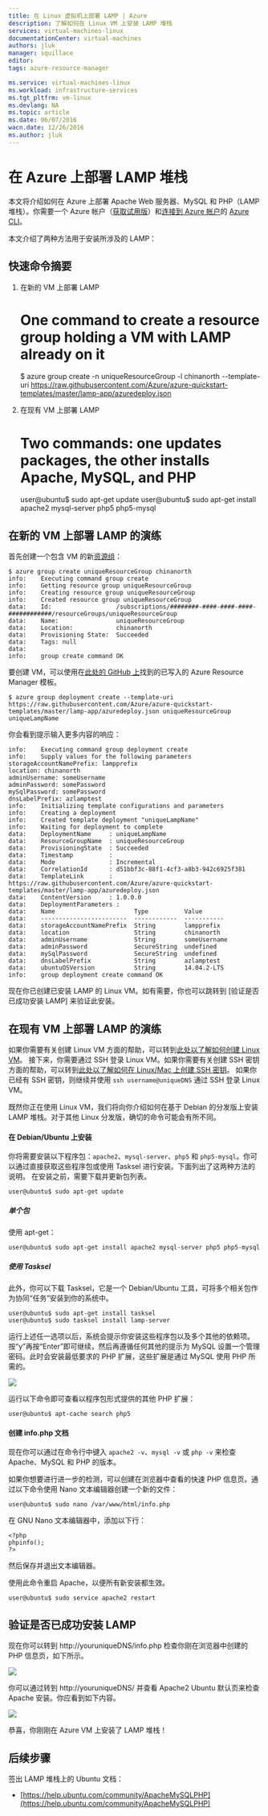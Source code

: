 ```yaml
---
title: 在 Linux 虚拟机上部署 LAMP | Azure
description: 了解如何在 Linux VM 上安装 LAMP 堆栈
services: virtual-machines-linux
documentationCenter: virtual-machines
authors: jluk
manager: squillace
editor: 
tags: azure-resource-manager

ms.service: virtual-machines-linux
ms.workload: infrastructure-services
ms.tgt_pltfrm: vm-linux
ms.devlang: NA
ms.topic: article
ms.date: 06/07/2016
wacn.date: 12/26/2016
ms.author: jluk
---
```


# 在 Azure 上部署 LAMP 堆栈
本文将介绍如何在 Azure 上部署 Apache Web 服务器、MySQL 和 PHP（LAMP 堆栈）。你需要一个 Azure 帐户（[获取试用版](https://www.azure.cn/pricing/1rmb-trial/)）和[连接到 Azure 帐户](../xplat-cli-connect.md)的 [Azure CLI](../xplat-cli-install.md)。

本文介绍了两种方法用于安装所涉及的 LAMP：

## 快速命令摘要

1) 在新的 VM 上部署 LAMP

    # One command to create a resource group holding a VM with LAMP already on it
    $ azure group create -n uniqueResourceGroup -l chinanorth --template-uri https://raw.githubusercontent.com/Azure/azure-quickstart-templates/master/lamp-app/azuredeploy.json

2) 在现有 VM 上部署 LAMP

    # Two commands: one updates packages, the other installs Apache, MySQL, and PHP
    user@ubuntu$ sudo apt-get update
    user@ubuntu$ sudo apt-get install apache2 mysql-server php5 php5-mysql

## 在新的 VM 上部署 LAMP 的演练

首先创建一个包含 VM 的新[资源组](../azure-resource-manager/resource-group-overview.md)：

    $ azure group create uniqueResourceGroup chinanorth
    info:    Executing command group create
    info:    Getting resource group uniqueResourceGroup
    info:    Creating resource group uniqueResourceGroup
    info:    Created resource group uniqueResourceGroup
    data:    Id:                  /subscriptions/########-####-####-####-############/resourceGroups/uniqueResourceGroup
    data:    Name:                uniqueResourceGroup
    data:    Location:            chinanorth
    data:    Provisioning State:  Succeeded
    data:    Tags: null
    data:
    info:    group create command OK

要创建 VM，可以使用在[此处的 GitHub 上](https://github.com/Azure/azure-quickstart-templates/tree/master/lamp-app)找到的已写入的 Azure Resource Manager 模板。

    $ azure group deployment create --template-uri https://raw.githubusercontent.com/Azure/azure-quickstart-templates/master/lamp-app/azuredeploy.json uniqueResourceGroup uniqueLampName

你会看到提示输入更多内容的响应：

    info:    Executing command group deployment create
    info:    Supply values for the following parameters
    storageAccountNamePrefix: lampprefix
    location: chinanorth
    adminUsername: someUsername
    adminPassword: somePassword
    mySqlPassword: somePassword
    dnsLabelPrefix: azlamptest
    info:    Initializing template configurations and parameters
    info:    Creating a deployment
    info:    Created template deployment "uniqueLampName"
    info:    Waiting for deployment to complete
    data:    DeploymentName     : uniqueLampName
    data:    ResourceGroupName  : uniqueResourceGroup
    data:    ProvisioningState  : Succeeded
    data:    Timestamp          :
    data:    Mode               : Incremental
    data:    CorrelationId      : d51bbf3c-88f1-4cf3-a8b3-942c6925f381
    data:    TemplateLink       : https://raw.githubusercontent.com/Azure/azure-quickstart-templates/master/lamp-app/azuredeploy.json
    data:    ContentVersion     : 1.0.0.0
    data:    DeploymentParameters :
    data:    Name                      Type          Value
    data:    ------------------------  ------------  -----------
    data:    storageAccountNamePrefix  String        lampprefix
    data:    location                  String        chinanorth
    data:    adminUsername             String        someUsername
    data:    adminPassword             SecureString  undefined
    data:    mySqlPassword             SecureString  undefined
    data:    dnsLabelPrefix            String        azlamptest
    data:    ubuntuOSVersion           String        14.04.2-LTS
    info:    group deployment create command OK

现在你已创建已安装 LAMP 的 Linux VM。如有需要，你也可以跳转到 [验证是否已成功安装 LAMP] 来验证此安装。

## 在现有 VM 上部署 LAMP 的演练

如果你需要有关创建 Linux VM 方面的帮助，可以转到[此处以了解如何创建 Linux VM](./virtual-machines-linux-quick-create-cli.md)。
接下来，你需要通过 SSH 登录 Linux VM。如果你需要有关创建 SSH 密钥方面的帮助，可以转到[此处以了解如何在 Linux/Mac 上创建 SSH 密钥](./virtual-machines-linux-mac-create-ssh-keys.md)。
如果你已经有 SSH 密钥，则继续并使用 `ssh username@uniqueDNS` 通过 SSH 登录 Linux VM。

既然你正在使用 Linux VM，我们将向你介绍如何在基于 Debian 的分发版上安装 LAMP 堆栈。对于其他 Linux 分发版，确切的命令可能会有所不同。

#### 在 Debian/Ubuntu 上安装

你将需要安装以下程序包：`apache2`、`mysql-server`、`php5` 和 `php5-mysql`。你可以通过直接获取这些程序包或使用 Tasksel 进行安装。下面列出了这两种方法的说明。
在安装之前，需要下载并更新包列表。

    user@ubuntu$ sudo apt-get update

##### 单个包
使用 apt-get：

    user@ubuntu$ sudo apt-get install apache2 mysql-server php5 php5-mysql

##### 使用 Tasksel
此外，你可以下载 Tasksel，它是一个 Debian/Ubuntu 工具，可将多个相关包作为协同“任务”安装到你的系统中。

    user@ubuntu$ sudo apt-get install tasksel
    user@ubuntu$ sudo tasksel install lamp-server

运行上述任一选项以后，系统会提示你安装这些程序包以及多个其他的依赖项。按“y”再按“Enter”即可继续，然后再遵循任何其他的提示为 MySQL 设置一个管理密码。此时会安装最低要求的 PHP 扩展，这些扩展是通过 MySQL 使用 PHP 所需的。

![][1]

运行以下命令即可查看以程序包形式提供的其他 PHP 扩展：

    user@ubuntu$ apt-cache search php5

#### 创建 info.php 文档

现在你可以通过在命令行中键入 `apache2 -v`、`mysql -v` 或 `php -v` 来检查 Apache、MySQL 和 PHP 的版本。

如果你想要进行进一步的检测，可以创建在浏览器中查看的快速 PHP 信息页。通过以下命令使用 Nano 文本编辑器创建一个新的文件：

    user@ubuntu$ sudo nano /var/www/html/info.php

在 GNU Nano 文本编辑器中，添加以下行：

    <?php
    phpinfo();
    ?>

然后保存并退出文本编辑器。

使用此命令重启 Apache，以便所有新安装都生效。

    user@ubuntu$ sudo service apache2 restart

## 验证是否已成功安装 LAMP

现在你可以转到 http://youruniqueDNS/info.php 检查你刚在浏览器中创建的 PHP 信息页，如下所示。

![][2]

你可以通过转到 http://youruniqueDNS/ 并查看 Apache2 Ubuntu 默认页来检查 Apache 安装。你应看到如下内容。

![][3]

恭喜，你刚刚在 Azure VM 上安装了 LAMP 堆栈！

## 后续步骤

签出 LAMP 堆栈上的 Ubuntu 文档：

- [https://help.ubuntu.com/community/ApacheMySQLPHP](https://help.ubuntu.com/community/ApacheMySQLPHP)

[1]: ./media/virtual-machines-linux-deploy-lamp-stack/configmysqlpassword-small.png
[2]: ./media/virtual-machines-linux-deploy-lamp-stack/phpsuccesspage.png
[3]: ./media/virtual-machines-linux-deploy-lamp-stack/apachesuccesspage.png

<!---HONumber=Mooncake_Quality_Review_1215_2016-->